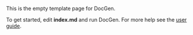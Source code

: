 ﻿This is the empty template page for DocGen.

To get started, edit **index.md** and run DocGen. For more help see the 
[user guide](http://mtmacdonald.github.io/docgen/).